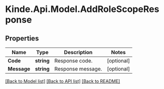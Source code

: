 # Kinde.Api.Model.AddRoleScopeResponse

## Properties

Name | Type | Description | Notes
------------ | ------------- | ------------- | -------------
**Code** | **string** | Response code. | [optional] 
**Message** | **string** | Response message. | [optional] 

[[Back to Model list]](../README.md#documentation-for-models) [[Back to API list]](../README.md#documentation-for-api-endpoints) [[Back to README]](../README.md)

